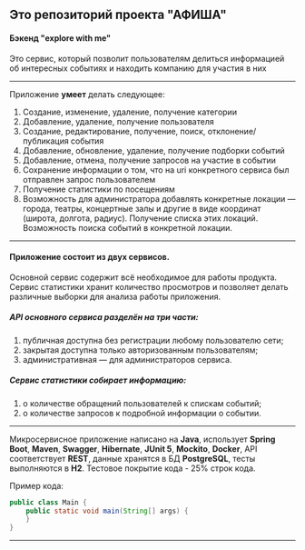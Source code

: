 ## Это репозиторий проекта "АФИША"
#### Бэкенд "explore with me"

Это сервис, который позволит пользователям делиться информацией об интересных событиях и находить компанию для участия в них

_______

Приложение **умеет** делать следующее:
1. Создание, изменение, удаление, получение категории
2. Добавление, удаление, получение пользователя
3. Создание, редактирование, получение, поиск, отклонение/публикация события
4. Добавление, обновление, удаление, получение подборки событий
5. Добавление, отмена, получение запросов на участие в событии
6. Сохранение информации о том, что на uri конкретного сервиса был отправлен запрос пользователем
7. Получение статистики по посещениям
8. Возможность для администратора добавлять конкретные локации — города, театры, концертные залы и другие в виде 
координат (широта, долгота, радиус). Получение списка этих локаций. Возможность поиска событий в конкретной локации.

-------

#### Приложение состоит из двух сервисов. 
Основной сервис содержит всё необходимое для работы продукта.
Сервис статистики хранит количество просмотров и позволяет делать различные выборки для анализа работы приложения.
##### API основного сервиса разделён на три части:
1) публичная доступна без регистрации любому пользователю сети;
2) закрытая доступна только авторизованным пользователям;
3) административная — для администраторов сервиса.
##### Сервис статистики собирает информацию: 
1) о количестве обращений пользователей к спискам событий;
2) о количестве запросов к подробной информации о событии.


-------

Микросервисное приложение написано на **Java**, использует **Spring Boot**, **Maven**, **Swagger**, **Hibernate**, 
**JUnit 5**, **Mockito**, **Docker**, API соответствует **REST**, данные хранятся в БД **PostgreSQL**, тесты выполняются в **H2**.
Тестовое покрытие кода - 25% строк кода. 

Пример кода:
```java
public class Main {
    public static void main(String[] args) {
    }
}
```
------